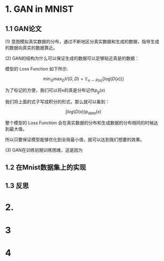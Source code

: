 # 1. GAN in MNIST

## 1.1 GAN论文

(1) 意图模拟真实数据的分布，通过不断地区分真实数据和生成的数据，指导生成的数据向真实的数据靠近。

(2) GAN的结构为什么可以保证生成的数据可以足够贴近真是的数据：
  
模型的 Loss Function 如下所示:
 
$$ \min_{G}\max_{D}V(G,D)=\mathbb{E}_{x\sim P(x)} [log(D(x))]  $$
    
 
为了标记的方便，我们可以将x的真是分布记作$p_{g}(x)$

我们将上面的式子写成积分的形式，那么就可以看到：

$$\int log\big(D(x)\big)p_{data}(x) $$

整个模型的 Loss Function 会在真实数据的分布和生成数据的分布相同的时候达到最大值。

所以只要保证模型能够优化到全局最小值，就可以达到我们想要的效果。

(3) GAN在训练初期训练困难，这是因为


## 1.2 在Mnist数据集上的实现

## 1.3 反思

# 2.  

# 3

# 4
